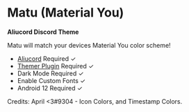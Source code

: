 # Matu (Material You)
**Aliucord Discord Theme**

Matu will match your devices Material You color scheme!

- [Aliucord](https://github.com/Aliucord/Aliucord) Required ✓
- [Themer Plugin](https://github.com/Vendicated/AliucordPlugins/blob/main/Themer/README.md) Required ✓
- Dark Mode Required ✓
- Enable Custom Fonts ✓
- Android 12 Required ✓

Credits:
April <3#9304 - Icon Colors, and Timestamp Colors.
